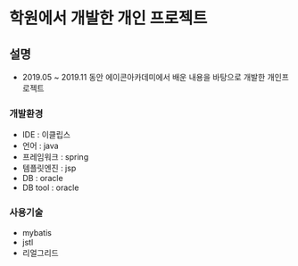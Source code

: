 # 학원에서 개발한 개인 프로젝트

## 설명
- 2019.05 ~ 2019.11 동안 에이콘아카데미에서 배운 내용을 바탕으로 개발한 개인프로젝트

### 개발환경
- IDE : 이클립스
- 언어 : java
- 프레임워크 : spring
- 템플릿엔진 : jsp
- DB : oracle
- DB tool : oracle

### 사용기술
- mybatis
- jstl
- 리얼그리드
